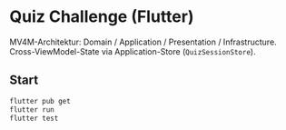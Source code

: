 # Quiz Challenge (Flutter)

MV4M-Architektur: Domain / Application / Presentation / Infrastructure.
Cross-ViewModel-State via Application-Store (`QuizSessionStore`).

## Start
```bash
flutter pub get
flutter run 
flutter test
